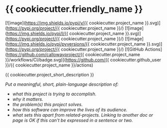 # {{ cookiecutter.friendly_name }}

[![image](https://img.shields.io/pypi/v/{{ cookiecutter.project_name }}.svg)](https://pypi.org/project/{{ cookiecutter.project_name }}/)
[![image](https://img.shields.io/pypi/l/{{ cookiecutter.project_name }}.svg)](https://pypi.org/project/{{ cookiecutter.project_name }}/)
[![image](https://img.shields.io/pypi/pyversions/{{ cookiecutter.project_name }}.svg)](https://pypi.org/project/{{ cookiecutter.project_name }}/)
[![GitHub Actions](https://github.com/callowayproject/{{ cookiecutter.project_name }}/workflows/CI/badge.svg)](https://github.com/{{ cookiecutter.github_user }}/{{ cookiecutter.project_name }}/actions)

{{ cookiecutter.project_short_description }}

*Put a meaningful, short, plain-language description of:* 

- *what this project is trying to accomplish.*
- *why it matters.* 
- *the problem(s) this project solves.*
- *how this software can improve the lives of its audience.*
- *what sets this apart from related-projects. Linking to another doc or page is OK if this can't be expressed in a sentence or two.*
